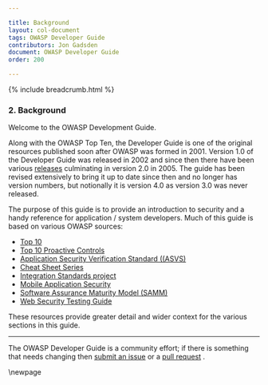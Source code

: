 ```yaml
---

title: Background
layout: col-document
tags: OWASP Developer Guide
contributors: Jon Gadsden
document: OWASP Developer Guide
order: 200

---
```


{% include breadcrumb.html %}

### 2. Background

Welcome to the OWASP Development Guide.

Along with the OWASP Top Ten, the Developer Guide is one of the original resources
published soon after OWASP was formed in 2001.
Version 1.0 of the Developer Guide was released in 2002
and since then there have been various [releases][versions] culminating in version 2.0 in 2005.
The guide has been revised extensively to bring it up to date since then and no longer has version numbers,
but notionally it is version 4.0 as version 3.0 was never released.

The purpose of this guide is to provide an introduction to security
and a handy reference for application / system developers.
Much of this guide is based on various OWASP sources:

* [Top 10][top10]
* [Top 10 Proactive Controls][proactive10]
* [Application Security Verification Standard ((ASVS)][asvs]
* [Cheat Sheet Series][cheat]
* [Integration Standards project][ois]
* [Mobile Application Security][mas]
* [Software Assurance Maturity Model (SAMM)][samm]
* [Web Security Testing Guide][wstg]

These resources provide greater detail and wider context for the various sections in this guide.

----

The OWASP Developer Guide is a community effort; if there is something that needs changing
then [submit an issue][issue02] or a [pull request][pr] .

[asvs]: https://owasp.org/www-project-application-security-verification-standard/
[cheat]: https://owasp.org/www-project-cheat-sheets/
[issue02]: https://github.com/OWASP/www-project-developer-guide/issues/new?labels=enhancement&template=request.md&title=Update:%2002-background
[mas]: https://mas.owasp.org/
[ois]: https://owasp.org/www-project-integration-standards/
[pr]: https://github.com/OWASP/www-project-developer-guide/pulls
[proactive10]: https://owasp.org/www-project-proactive-controls/
[samm]: https://owaspsamm.org/about/
[top10]: https://owasp.org/www-project-top-ten/
[versions]: https://github.com/OWASP/DevGuide/wiki#old-versions
[wstg]: https://owasp.org/www-project-web-security-testing-guide/

\newpage
